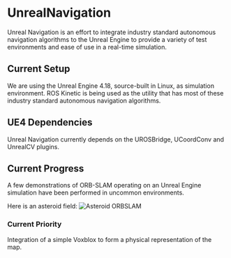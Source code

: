 # UnrealNavigation
Unreal Navigation is an effort to integrate industry standard autonomous navigation algorithms to the Unreal Engine to provide a variety of test environments and ease of use in a real-time simulation. 

## Current Setup
We are using the Unreal Engine 4.18, source-built in Linux, as simulation environment. ROS Kinetic is being used as the utility that has most of these industry standard autonomous navigation algorithms. 

## UE4 Dependencies
Unreal Navigation currently depends on the UROSBridge, UCoordConv and UnrealCV plugins. 


## Current Progress

A few demonstrations of ORB-SLAM operating on an Unreal Engine simulation have been performed in uncommon environments.

Here is an asteroid field:
![Asteroid ORBSLAM](https://github.com/maucoen/UnrealNavigation/blob/Navigation/WebContent/asteroidslam.gif "Asteroid field ORB SLAM")



### Current Priority
Integration of a simple Voxblox to form a physical representation of the map.

